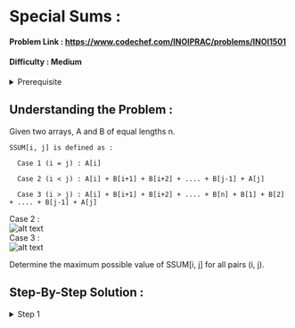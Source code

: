 # Special Sums :

#### Problem Link : https://www.codechef.com/INOIPRAC/problems/INOI1501
#### Difficulty : Medium

<details>
  <summary> Prerequisite </summary>
  
  **Prefix Sums**
  </details>

## Understanding the Problem :

Given two arrays, A and B of equal lengths n. 

```
SSUM[i, j] is defined as : 

  Case 1 (i = j) : A[i]
  
  Case 2 (i < j) : A[i] + B[i+1] + B[i+2] + .... + B[j-1] + A[j]
  
  Case 3 (i > j) : A[i] + B[i+1] + B[i+2] + .... + B[n] + B[1] + B[2] + .... + B[j-1] + A[j]
```
Case 2 : 
\
![alt text](https://i.imgur.com/GbtO2Z6.png)\
Case 3 : \
![alt text](https://i.imgur.com/HCjEaq0.png)

Determine the maximum possible value of SSUM[i, j] for all pairs (i, j).

## Step-By-Step Solution :

<details>
  <summary> Step 1 </summary>
  
  First , we will try brute-force i.e for all pairs of i and j , we will compute it's SSUM and take the maximum of all of them. 

```cpp
  for i from 1 to n :
        for j from 1 to n :

              if i = j : ssum = a[i]

              if i < j : 
                      ssum = a[i] + a[j]
                      for k from i+1 to j-1 :
                            ssum = ssum + b[k]

              if i > j :
                      ssum = a[i] + a[j]
                      for k from i+1 to n :
                            ssum = ssum + b[k]
                      for k from 1 to j-1 :
                            ssum = ssum + b[k]

              ans = maximum ( ans , ssum )
             ```
  
  </details>
